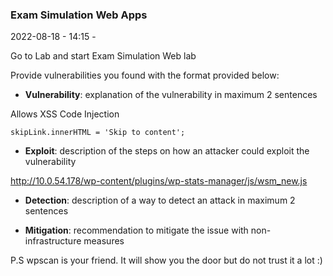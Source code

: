 ### Exam Simulation Web Apps

2022-08-18 - 14:15 - 

Go to Lab and start Exam Simulation Web lab

Provide vulnerabilities you found with the format provided below:

- **Vulnerability**: explanation of the vulnerability in maximum 2 sentences

Allows XSS Code Injection

```
skipLink.innerHTML = 'Skip to content';
```

- **Exploit**: description of the steps on how an attacker could exploit the vulnerability

http://10.0.54.178/wp-content/plugins/wp-stats-manager/js/wsm_new.js

- **Detection**: description of a way to detect an attack in maximum 2 sentences

- **Mitigation**: recommendation to mitigate the issue with non-infrastructure measures

P.S wpscan is your friend. It will show you the door but do not trust it a lot :)
